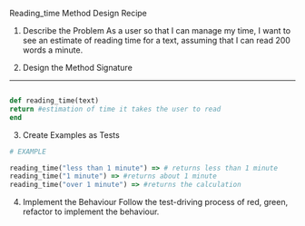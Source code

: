 Reading_time Method Design Recipe

1. Describe the Problem
   As a user so that I can manage my time, I want to see an estimate of reading time for a text, assuming that I can read 200 words a minute.

2. Design the Method Signature

---

```ruby

def reading_time(text)
return #estimation of time it takes the user to read
end

```

3. Create Examples as Tests

```ruby
# EXAMPLE

reading_time("less than 1 minute") => # returns less than 1 minute
reading_time("1 minute") => #returns about 1 minute
reading_time("over 1 minute") => #returns the calculation

```

4. Implement the Behaviour
   Follow the test-driving process of red, green, refactor to implement the behaviour.

```

```
